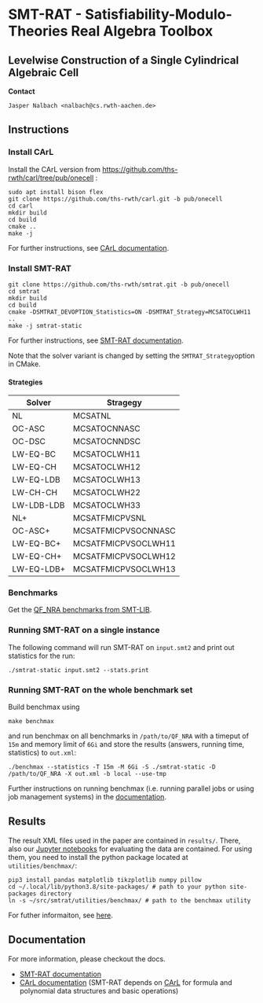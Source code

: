 # SMT-RAT - Satisfiability-Modulo-Theories Real Algebra Toolbox

## Levelwise Construction of a Single Cylindrical Algebraic Cell

**Contact**

    Jasper Nalbach <nalbach@cs.rwth-aachen.de>

## Instructions

### Install CArL

Install the CArL version from https://github.com/ths-rwth/carl/tree/pub/onecell :

    sudo apt install bison flex
    git clone https://github.com/ths-rwth/carl.git -b pub/onecell
    cd carl
    mkdir build
    cd build
    cmake ..
    make -j

For further instructions, see [CArL documentation](http://smtrat.github.io/carl).

### Install SMT-RAT

    git clone https://github.com/ths-rwth/smtrat.git -b pub/onecell
    cd smtrat
    mkdir build
    cd build
    cmake -DSMTRAT_DEVOPTION_Statistics=ON -DSMTRAT_Strategy=MCSATOCLWH11 ..
    make -j smtrat-static


For further instructions, see  [SMT-RAT documentation](http://smtrat.github.io/).

Note that the solver variant is changed by setting the `SMTRAT_Strategy`option in CMake.

#### Strategies

Solver | Stragegy
---|---
NL | MCSATNL
OC-ASC | MCSATOCNNASC
OC-DSC | MCSATOCNNDSC
LW-EQ-BC | MCSATOCLWH11
LW-EQ-CH | MCSATOCLWH12
LW-EQ-LDB | MCSATOCLWH13
LW-CH-CH | MCSATOCLWH22
LW-LDB-LDB | MCSATOCLWH33
NL+ | MCSATFMICPVSNL
OC-ASC+ | MCSATFMICPVSOCNNASC
LW-EQ-BC+ | MCSATFMICPVSOCLWH11
LW-EQ-CH+ | MCSATFMICPVSOCLWH12
LW-EQ-LDB+ | MCSATFMICPVSOCLWH13

### Benchmarks

Get the [QF_NRA benchmarks from SMT-LIB](https://clc-gitlab.cs.uiowa.edu:2443/SMT-LIB-benchmarks/QF_NRA
).
### Running SMT-RAT on a single instance

The following command will run SMT-RAT on `input.smt2` and print out statistics for the run:

    ./smtrat-static input.smt2 --stats.print

### Running SMT-RAT on the whole benchmark set

Build benchmax using 

    make benchmax

and run benchmax on all benchmarks in `/path/to/QF_NRA` with a timeput of `15m` and memory limit of `6Gi` and store the results (answers, running time, statistics) to `out.xml`:

    ./benchmax --statistics -T 15m -M 6Gi -S ./smtrat-static -D /path/to/QF_NRA -X out.xml -b local --use-tmp

Further instructions on running benchmax (i.e. running parallel jobs or using job management systems) in the [documentation](https://smtrat.github.io/dd/d0f/benchmax.html).

## Results

The result XML files used in the paper are contained in `results/`. There, also our [Jupyter notebooks](https://jupyter.org/) for evaluating the data are contained. For using them, you need to install the python package located at `utilities/benchmax/`: 

    pip3 install pandas matplotlib tikzplotlib numpy pillow
    cd ~/.local/lib/python3.8/site-packages/ # path to your python site-packages directory
    ln -s ~/src/smtrat/utilities/benchmax/ # path to the benchmax utility

For futher informaiton, see [here](https://smtrat.github.io/dc/d44/benchmax-evaluation.html).

## Documentation

For more information, please checkout the docs.

* [SMT-RAT documentation](http://smtrat.github.io/)
* [CArL documentation](http://smtrat.github.io/carl) (SMT-RAT depends on [CArL](https://github.com/smtrat/carl) for formula and polynomial data structures and basic operations)
